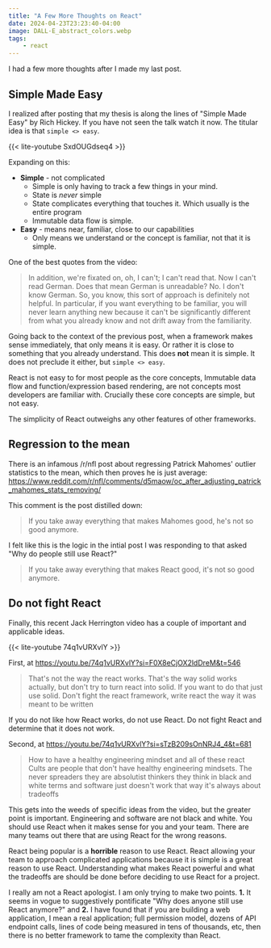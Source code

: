 ```yaml
---
title: "A Few More Thoughts on React"
date: 2024-04-23T23:23:40-04:00
image: DALL·E_abstract_colors.webp
tags:
    - react
---
```

I had a few more thoughts after I made my last post. 

## Simple Made Easy
I realized after posting that my thesis is along the lines of "Simple Made Easy" by Rich Hickey. If you have not seen the talk watch it now.  The titular idea is that `simple <> easy`. 

{{< lite-youtube SxdOUGdseq4 >}}

Expanding on this:
- **Simple** - not complicated
	- Simple is only having to track a few things in your mind.
	- State is *never* simple
	- State complicates everything that touches it. Which usually is the entire program
	- Immutable data flow is simple.
- **Easy** - means near, familiar, close to our capabilities
	- Only means we understand or the concept is familiar, not that it is simple.

One of the best quotes from the video:
> In addition, we're fixated on, oh, I can't; I can't read that. Now I can't read German. Does that mean German is unreadable? No. I don't know German. So, you know, this sort of approach is definitely not helpful. In particular, if you want everything to be familiar, you will never learn anything new because it can't be significantly different from what you already know and not drift away from the familiarity.

Going back to the context of the previous post, when a framework makes sense immediately, that only means it is easy. Or rather it is close to something that you already understand. This does **not** mean it is simple. It does not preclude it either, but `simple <> easy`.

React is not easy to for most people as the core concepts, Immutable data flow and function/expression based rendering, are not concepts most developers are familiar with. Crucially these core concepts are simple, but not easy. 

The simplicity of React outweighs any other features of other frameworks.

## Regression to the mean
There is an infamous /r/nfl post about regressing Patrick Mahomes' outlier statistics to the mean, which then proves he is just average: 
https://www.reddit.com/r/nfl/comments/d5maow/oc_after_adjusting_patrick_mahomes_stats_removing/

This comment is the post distilled down:
> If you take away everything that makes Mahomes good, he's not so good anymore.

I felt like this is the logic in the intial post I was responding to that asked "Why do people still use React?"

> If you take away everything that makes React good, it's not so good anymore.

## Do not fight React
Finally, this recent Jack Herrington video has a couple of important and applicable ideas.

{{< lite-youtube 74q1vURXvlY >}}

First, at https://youtu.be/74q1vURXvlY?si=F0X8eCjOX2ldDreM&t=546

> That's not the way the react works. That's the way solid works actually, but don't try to turn react into solid. If you want to do that just use solid. Don't fight the react framework, write react the way it was meant to be written

If you do not like how React works, do not use React. Do not fight React and determine that it does not work.

Second, at https://youtu.be/74q1vURXvlY?si=sTzB209sOnNRJ4_4&t=681

> How to have a healthy engineering mindset and all of these react Cults are people that don't have healthy engineering mindsets. The never spreaders they are absolutist thinkers they think in black and white terms and software just doesn't work that way it's always about tradeoffs

This gets into the weeds of specific ideas from the video, but the greater point is important. Engineering and software are not black and white. You should use React when it makes sense for you and your team. There are many teams out there that are using React for the wrong reasons. 

React being popular is a **horrible** reason to use React. React allowing your team to approach complicated applications because it is simple is a great reason to use React. Understanding what makes React powerful and what the tradeoffs are should be done before deciding to use React for a project.

I really am not a React apologist. I am only trying to make two points. **1.** It seems in vogue to suggestively pontificate "Why does anyone still use React anymore?" and **2.** I have found that if you are building a web application, I mean a real application; full permission model, dozens of API endpoint calls, lines of code being measured in tens of thousands, etc, then there is no better framework to tame the complexity than React.